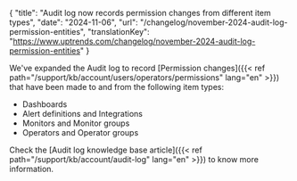 {
  "title": "Audit log now records permission changes from different item types",
  "date": "2024-11-06",
  "url": "/changelog/november-2024-audit-log-permission-entities",
  "translationKey": "https://www.uptrends.com/changelog/november-2024-audit-log-permission-entities"
}

We've expanded the Audit log to record [Permission changes]({{< ref path="/support/kb/account/users/operators/permissions" lang="en" >}}) that have been made to and from the following item types:

- Dashboards
- Alert definitions and Integrations
- Monitors and Monitor groups
- Operators and Operator groups

Check the [Audit log knowledge base article]({{< ref path="/support/kb/account/audit-log" lang="en" >}}) to know more information.